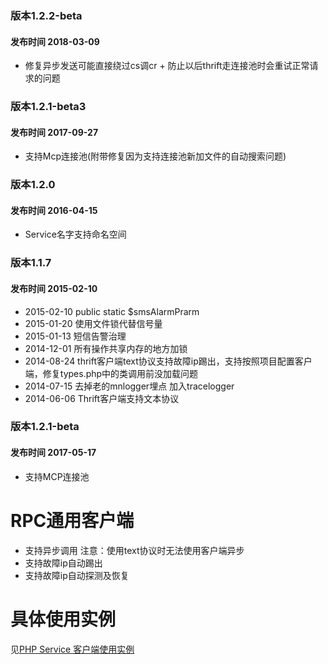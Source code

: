 ### 版本1.2.2-beta
#### 发布时间 2018-03-09
* 修复异步发送可能直接绕过cs调cr + 防止以后thrift走连接池时会重试正常请求的问题

### 版本1.2.1-beta3
#### 发布时间 2017-09-27
* 支持Mcp连接池(附带修复因为支持连接池新加文件的自动搜索问题)

### 版本1.2.0
#### 发布时间 2016-04-15
* Service名字支持命名空间 

### 版本1.1.7
#### 发布时间 2015-02-10
 * 2015-02-10 public static $smsAlarmPrarm
 * 2015-01-20 使用文件锁代替信号量
 * 2015-01-13 短信告警治理
 * 2014-12-01 所有操作共享内存的地方加锁
 * 2014-08-24 thrift客户端text协议支持故障ip踢出，支持按照项目配置客户端，修复types.php中的类调用前没加载问题
 * 2014-07-15 去掉老的mnlogger埋点 加入tracelogger
 * 2014-06-06 Thrift客户端支持文本协议 
 ### 版本1.2.1-beta
 #### 发布时间 2017-05-17
 * 支持MCP连接池

RPC通用客户端
============
  
 * 支持异步调用 注意：使用text协议时无法使用客户端异步 
 * 支持故障ip自动踢出  
 * 支持故障ip自动探测及恢复  

具体使用实例
=======
  
见[PHP Service 客户端使用实例](http://wiki.int.jumei.com/index.php?title=PHP_Service_%E5%AE%A2%E6%88%B7%E7%AB%AF%E4%BD%BF%E7%94%A8%E5%AE%9E%E4%BE%8B)



